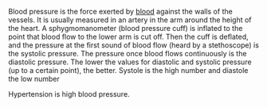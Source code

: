 Blood pressure is the force exerted by [blood](blood) against the walls of the vessels. It is usually
measured in an artery in the arm around the height of the heart. A sphygmomanometer (blood pressure cuff) is inflated to the point that blood flow to the lower arm is cut off.
Then the cuff is deflated, and the pressure at the first sound of blood flow (heard by a
stethoscope) is the systolic pressure. The pressure once blood flows continuously is the
diastolic pressure. The lower the values for diastolic and systolic pressure (up to a certain
point), the better. Systole is the high number and diastole the low number

Hypertension is high blood pressure.